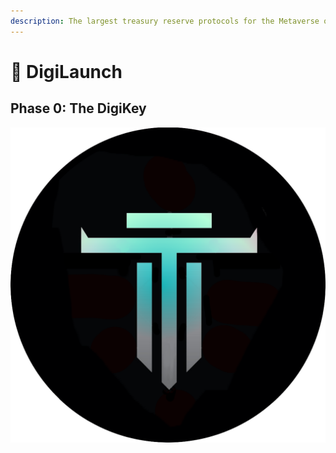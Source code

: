 ```yaml
---
description: The largest treasury reserve protocols for the Metaverse on Celo network
---
```


# 🚀 DigiLaunch

## Phase 0: The DigiKey



![](.gitbook/assets/tethys.png)

